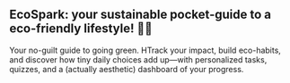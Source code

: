 ## EcoSpark: your sustainable pocket-guide to a eco-friendly lifestyle! 🌵🌳

Your no-guilt guide to going green. HTrack your impact, build eco-habits, and discover how tiny daily choices add up—with personalized tasks, quizzes, and a (actually aesthetic) dashboard of your progress. 
